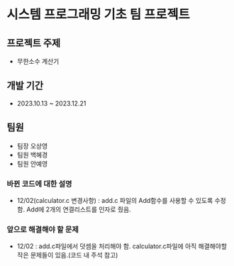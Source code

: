 # 시스템 프로그래밍 기초 팀 프로젝트

## 프로젝트 주제
- 무한소수 계산기

## 개발 기간
- 2023.10.13 ~ 2023.12.21

## 팀원
- 팀장 오상영
- 팀원 백혜경
- 팀원 안예영

### 바뀐 코드에 대한 설명
- 12/02(calculator.c 변경사항) : add.c 파일의 Add함수를 사용할 수 있도록 수정함. Add에 2개의 연결리스트를 인자로 줬음.

### 앞으로 해결해야 할 문제
- 12/02 : add.c파일에서 덧셈을 처리해야 함. calculator.c파일에 아직 해결해야할 작은 문제들이 있음.(코드 내 주석 참고)
